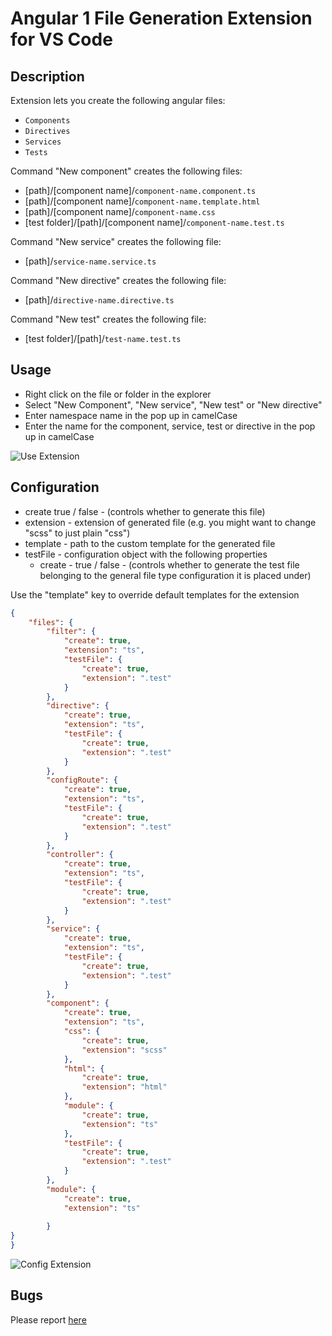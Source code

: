 # Angular 1 File Generation Extension for VS Code

## Description
Extension lets you create the following angular files:
- `Components`
- `Directives`
- `Services`
- `Tests`

Command "New component" creates the following files: 
- [path]/[component name]/`component-name.component.ts`
- [path]/[component name]/`component-name.template.html`
- [path]/[component name]/`component-name.css`
- [test folder]/[path]/[component name]/`component-name.test.ts`

Command "New service" creates the following file:
- [path]/`service-name.service.ts`

Command "New directive" creates the following file:
- [path]/`directive-name.directive.ts`

Command "New test" creates the following file:
- [test folder]/[path]/`test-name.test.ts`

## Usage

- Right click on the file or folder in the explorer
- Select "New Component", "New service", "New test" or "New directive" 
- Enter namespace name in the pop up in camelCase
- Enter the name for the component, service, test or directive in the pop up in camelCase 


![Use Extension](assets/tutorial/createComponent.gif)

## Configuration
- create true / false - (controls whether to generate this file)
- extension - extension of generated file (e.g. you might want to change "scss" to just plain "css")
- template - path to the custom template for the generated file
- testFile - configuration object with the following properties
    - create - true / false - (controls whether to generate the test file belonging to the general file type configuration it is placed under)

Use the "template" key to override default templates for the extension

```json
{
    "files": {
        "filter": {
            "create": true,
            "extension": "ts",
            "testFile": {
                "create": true,
                "extension": ".test"
            }
        },
        "directive": {
            "create": true,
            "extension": "ts",
            "testFile": {
                "create": true,
                "extension": ".test"
            }
        },        
        "configRoute": {
            "create": true,
            "extension": "ts",
            "testFile": {
                "create": true,
                "extension": ".test"
            }
        },
        "controller": {
            "create": true,
            "extension": "ts",
            "testFile": {
                "create": true,
                "extension": ".test"
            }
        },
        "service": {
            "create": true,
            "extension": "ts",
            "testFile": {
                "create": true,
                "extension": ".test"
            }
        },
        "component": {
            "create": true,
            "extension": "ts",            
            "css": {
                "create": true,
                "extension": "scss"
            },
            "html": {
                "create": true,
                "extension": "html"
            },
            "module": {
                "create": true,
                "extension": "ts"
            },
            "testFile": {
                "create": true,
                "extension": ".test"
            }
        },
        "module": {
            "create": true,
            "extension": "ts"
            
        }
}
}
```
![Config Extension](assets/tutorial/customTemplate.gif)

## Bugs

Please report [here](https://github.com/xsintill/vscode-angular1-component-generator/issues)